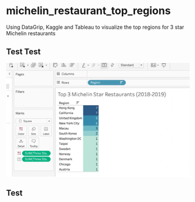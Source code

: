 # michelin_restaurant_top_regions
Using DataGrip, Kaggle and Tableau to visualize the top regions for 3 star Michelin restaurants






## Test **Test**

<img src="https://github.com/robptrck/michelin_restaurant_top_regions/blob/main/Screen%20Shot%202022-05-21%20at%206.19.44%20PM.png" width="500">

## Test
